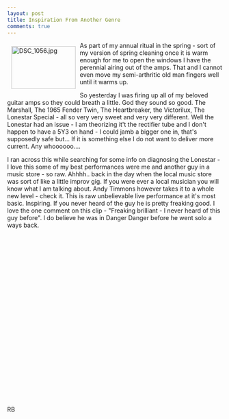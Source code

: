 ```yaml
---
layout: post
title: Inspiration From Another Genre
comments: true
---
```

<a rel="lightbox" href="/wp-content/uploads/2010/05/DSC_1056.jpg"><img title="DSC_1056.jpg" src="/wp-content/uploads/2010/05/.thumbs/.DSC_1056.jpg" border="0" alt="DSC_1056.jpg" hspace="10" vspace="10" width="150" height="100" align="left" /></a>As part of my annual ritual in the spring - sort of my version of spring cleaning once it is warm enough for me to open the windows I have the perennial airing out of the amps. That and I cannot even move my semi-arthritic old man fingers well until it warms up.

So yesterday I was firing up all of my beloved guitar amps so they could breath a little. God they sound so good. The Marshall, The 1965 Fender Twin, The Heartbreaker, the Victorilux, The Lonestar Special - all so very very sweet and very very different. Well the Lonestar had an issue - I am theorizing it't the rectifier tube and I don't happen to have a 5Y3 on hand - I could jamb a bigger one in, that's supposedly safe but... If it is something else I do not want to deliver more current. Any whoooooo....

I ran across this while searching for some info on diagnosing the Lonestar - I love this some of my best performances were me and another guy in a music store - so raw. Ahhhh.. back in the day when the local music store was sort of like a little improv gig. If you were ever a local musician you will know what I am talking about. Andy Timmons however takes it to a whole new level - check it. This is raw unbelievable live performance at it's most basic. Inspiring. If you never heard of the guy he is pretty freaking good. I love the one comment on this clip - "Freaking brilliant - I never heard of this guy before". I do believe he was in Danger Danger before he went solo a ways back.

<object classid="clsid:d27cdb6e-ae6d-11cf-96b8-444553540000" width="480" height="385" codebase="http://download.macromedia.com/pub/shockwave/cabs/flash/swflash.cab#version=6,0,40,0"><param name="allowFullScreen" value="true" /><param name="allowscriptaccess" value="always" /><param name="src" value="http://www.youtube.com/v/KgELKnnHtkc&amp;hl=en_US&amp;fs=1&amp;" /><param name="allowfullscreen" value="true" /><embed type="application/x-shockwave-flash" width="480" height="385" src="http://www.youtube.com/v/KgELKnnHtkc&amp;hl=en_US&amp;fs=1&amp;" allowscriptaccess="always" allowfullscreen="true"></embed></object>

RB